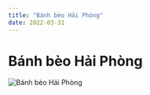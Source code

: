 ```yaml
---
title: "Bánh bèo Hải Phòng"
date: 2022-03-31
---
```

# Bánh bèo Hải Phòng

![Bánh bèo Hải Phòng](https://cdn.bepcuoi.com/media/650-425-banh-beo-hai-phong-bepcuoi-34.jpg)
